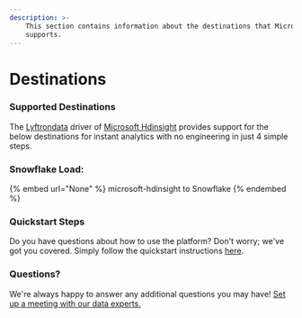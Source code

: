 ```yaml
---
description: >-
    This section contains information about the destinations that Microsoft Hdinsight
    supports.
---
```


# Destinations

### Supported Destinations

The [Lyftrondata](https://www.lyftrondata.com/) driver of [Microsoft Hdinsight](None) provides support for the below destinations for instant analytics with no engineering in just 4 simple steps.

### Snowflake Load:

{% embed url="None" %}
microsoft-hdinsight to Snowflake
{% endembed %}

### Quickstart Steps

Do you have questions about how to use the platform? Don't worry; we've got you covered. Simply follow the quickstart instructions [here](README.md).

### Questions? <a href="#questions" id="questions"></a>

We're always happy to answer any additional questions you may have! [Set up a meeting with our data experts.](https://www.lyftrondata.com/book-a-meeting/)
